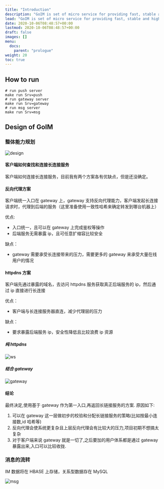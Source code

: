 ```yaml
---
title: "Introduction"
description: "GoIM is set of micro service for providing fast, stable and high performance services, which you can easily deploy and customize."
lead: "GoIM is set of micro service for providing fast, stable and high performance services, which you can easily deploy and customize."
date: 2020-10-06T08:48:57+00:00
lastmod: 2020-10-06T08:48:57+00:00
draft: false
images: []
menu:
  docs:
    parent: "prologue"
weight: 20
toc: true
---
```


## How to run

```shell
# run push server
make run Srv=push
# run gateway server
make run Srv=gateway
# run msg server
make run Srv=msg
```

## Design of GoIM

### 整体能力规划

![design](https://raw.githubusercontent.com/yusank/goim/main/static/images/goim.png)

#### 客户端如何查找和连接长连接服务

客户端如何连接长连接服务，目前我有两个方案各有优缺点，但是还没确定。

#### 反向代理方案

客户端统一入口在 gateway 上，gateway 支持反向代理能力，客户端发起长连接请求时，代理到后端的服务（这里准备使用一致性哈希来确定转发到哪台机器上）

优点:

- 入口统一，且可以在 gateway 上完成鉴权等操作
- 后端服务无需暴露 ip，且可任意扩缩容比较安全

缺点：

- gateway 需要承受长连接带来的压力，需要更多的 gateway 来承受大量在线用户的情况

#### httpdns 方案

客户端先通过暴露的域名，去访问 httpdns 服务获取真正后端服务的 ip，然后通过 ip 直接进行长连接

优点：

- 客户端与长连接服务器直连，减少代理层的压力

缺点：

- 要求暴露后端服务 ip，安全性降低且比较浪费 ip 资源

##### 纯 httpdns

![ws](https://raw.githubusercontent.com/yusank/goim/main/static/images/conn_ws_dns.png)

##### 结合 gateway

![gateway](https://raw.githubusercontent.com/yusank/goim/main/static/images/conn_ws_gateway.png)

#### 结论

最终决定,使用基于 gateway 作为第一入口,再返回长链接服务的方案.
原因如下:

1. 可以在 gateway 这一层做初步的校验和分配长链接服务的策略(比如按最小连接数,id 哈希等)
2. 反向代理会使系统更复杂且上层反向代理会有比较大的压力,项目初期不想搞太复杂
3. 对于客户端来说 gateway 就是一切了,之后要加的用户体系都是通过 gateway 暴露出来,入口可以比较收拢.

### 消息的流转

IM 数据将在 HBASE 上存储，关系型数据存在 MySQL

![msg](https://raw.githubusercontent.com/yusank/goim/main/static/images/send_rec_msg.png)
